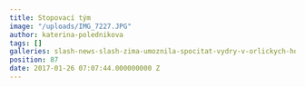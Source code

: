 ```yaml
---
title: Stopovací tým
image: "/uploads/IMG_7227.JPG"
author: katerina-polednikova
tags: []
galleries: slash-news-slash-zima-umoznila-spocitat-vydry-v-orlickych-horach
position: 87
date: 2017-01-26 07:07:44.000000000 Z
---
```

